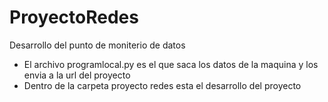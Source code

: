 # ProyectoRedes
Desarrollo del punto de moniterio de datos

- El archivo programlocal.py es el que saca los datos de la maquina y los envia a la url del proyecto
- Dentro de la carpeta proyecto redes esta el desarrollo del proyecto
